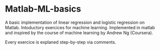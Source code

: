 # Matlab-ML-basics
A basic implementation of linear regression and logistic regression on Matlab.
Intoductory exercices for machine learning.
Implemented in matlab and inspired by the course of machine learning by Andrew Ng (Coursera).

Every exercice is explaned step-by-step via comments.
